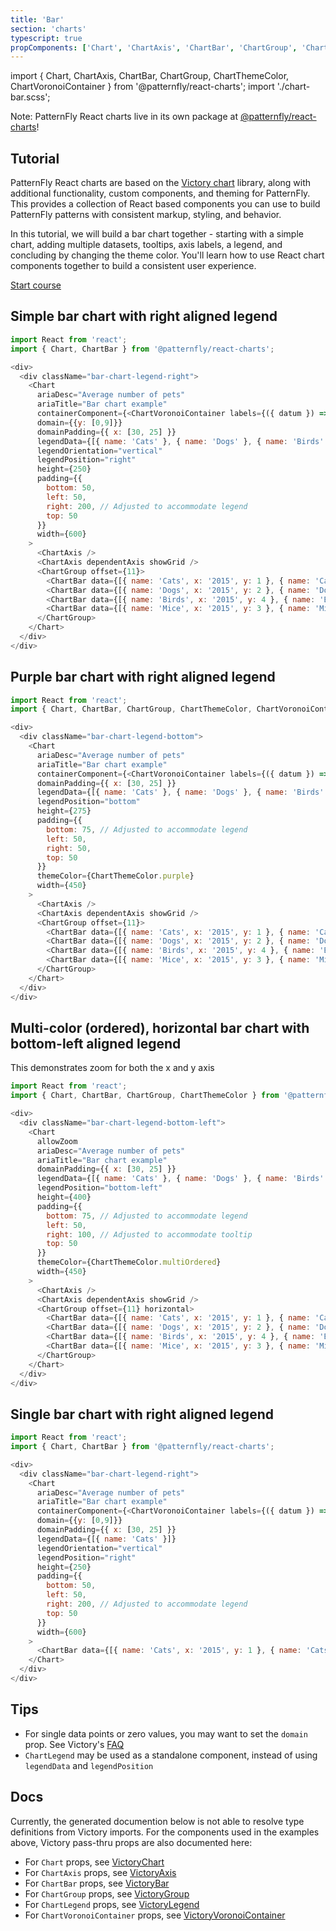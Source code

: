 ```yaml
---
title: 'Bar'
section: 'charts'
typescript: true
propComponents: ['Chart', 'ChartAxis', 'ChartBar', 'ChartGroup', 'ChartLegend', 'ChartVoronoiContainer']
---
```


import { Chart, ChartAxis, ChartBar, ChartGroup, ChartThemeColor, ChartVoronoiContainer } from '@patternfly/react-charts';
import './chart-bar.scss';

Note: PatternFly React charts live in its own package at [@patternfly/react-charts](https://www.npmjs.com/package/@patternfly/react-charts)!

## Tutorial

PatternFly React charts are based on the [Victory chart](https://formidable.com/open-source/victory/docs/victory-chart/) library, 
along with additional functionality, custom components, and theming for PatternFly. This provides a collection of React 
based components you can use to build PatternFly patterns with consistent markup, styling, and behavior.

In this tutorial, we will build a bar chart together - starting with a simple chart, adding multiple datasets, 
tooltips, axis labels, a legend, and concluding by changing the theme color. You'll learn how to use React chart 
components together to build a consistent user experience.

[Start course](https://katacoda.com/patternfly/courses/charts/module-bar)

## Simple bar chart with right aligned legend
```js
import React from 'react';
import { Chart, ChartBar } from '@patternfly/react-charts';

<div>
  <div className="bar-chart-legend-right">
    <Chart
      ariaDesc="Average number of pets"
      ariaTitle="Bar chart example"
      containerComponent={<ChartVoronoiContainer labels={({ datum }) => `${datum.name}: ${datum.y}`} constrainToVisibleArea />}
      domain={{y: [0,9]}}
      domainPadding={{ x: [30, 25] }}
      legendData={[{ name: 'Cats' }, { name: 'Dogs' }, { name: 'Birds' }, { name: 'Mice' }]}
      legendOrientation="vertical"
      legendPosition="right"
      height={250}
      padding={{
        bottom: 50,
        left: 50,
        right: 200, // Adjusted to accommodate legend
        top: 50
      }}
      width={600}
    >
      <ChartAxis />
      <ChartAxis dependentAxis showGrid />
      <ChartGroup offset={11}>
        <ChartBar data={[{ name: 'Cats', x: '2015', y: 1 }, { name: 'Cats', x: '2016', y: 2 }, { name: 'Cats', x: '2017', y: 5 }, { name: 'Cats', x: '2018', y: 3 }]} />
        <ChartBar data={[{ name: 'Dogs', x: '2015', y: 2 }, { name: 'Dogs', x: '2016', y: 1 }, { name: 'Dogs', x: '2017', y: 7 }, { name: 'Dogs', x: '2018', y: 4 }]} />
        <ChartBar data={[{ name: 'Birds', x: '2015', y: 4 }, { name: 'Birds', x: '2016', y: 4 }, { name: 'Birds', x: '2017', y: 9 }, { name: 'Birds', x: '2018', y: 7 }]} />
        <ChartBar data={[{ name: 'Mice', x: '2015', y: 3 }, { name: 'Mice', x: '2016', y: 3 }, { name: 'Mice', x: '2017', y: 8 }, { name: 'Mice', x: '2018', y: 5 }]} />
      </ChartGroup>
    </Chart>
  </div>
</div>
```

## Purple bar chart with right aligned legend
```js
import React from 'react';
import { Chart, ChartBar, ChartGroup, ChartThemeColor, ChartVoronoiContainer } from '@patternfly/react-charts';

<div>
  <div className="bar-chart-legend-bottom">
    <Chart
      ariaDesc="Average number of pets"
      ariaTitle="Bar chart example"
      containerComponent={<ChartVoronoiContainer labels={({ datum }) => `${datum.name}: ${datum.y}`} constrainToVisibleArea />}
      domainPadding={{ x: [30, 25] }}
      legendData={[{ name: 'Cats' }, { name: 'Dogs' }, { name: 'Birds' }, { name: 'Mice' }]}
      legendPosition="bottom"
      height={275}
      padding={{
        bottom: 75, // Adjusted to accommodate legend
        left: 50,
        right: 50,
        top: 50
      }}
      themeColor={ChartThemeColor.purple}
      width={450}
    >
      <ChartAxis />
      <ChartAxis dependentAxis showGrid />
      <ChartGroup offset={11}>
        <ChartBar data={[{ name: 'Cats', x: '2015', y: 1 }, { name: 'Cats', x: '2016', y: 2 }, { name: 'Cats', x: '2017', y: 5 }, { name: 'Cats', x: '2018', y: 3 }]} />
        <ChartBar data={[{ name: 'Dogs', x: '2015', y: 2 }, { name: 'Dogs', x: '2016', y: 1 }, { name: 'Dogs', x: '2017', y: 7 }, { name: 'Dogs', x: '2018', y: 4 }]} />
        <ChartBar data={[{ name: 'Birds', x: '2015', y: 4 }, { name: 'Birds', x: '2016', y: 4 }, { name: 'Birds', x: '2017', y: 9 }, { name: 'Birds', x: '2018', y: 7 }]} />
        <ChartBar data={[{ name: 'Mice', x: '2015', y: 3 }, { name: 'Mice', x: '2016', y: 3 }, { name: 'Mice', x: '2017', y: 8 }, { name: 'Mice', x: '2018', y: 5 }]} />
      </ChartGroup>
    </Chart>
  </div>
</div>
```

## Multi-color (ordered), horizontal bar chart with bottom-left aligned legend
This demonstrates zoom for both the x and y axis
```js
import React from 'react';
import { Chart, ChartBar, ChartGroup, ChartThemeColor } from '@patternfly/react-charts';

<div>
  <div className="bar-chart-legend-bottom-left">
    <Chart
      allowZoom
      ariaDesc="Average number of pets"
      ariaTitle="Bar chart example"
      domainPadding={{ x: [30, 25] }}
      legendData={[{ name: 'Cats' }, { name: 'Dogs' }, { name: 'Birds' }, { name: 'Mice' }]}
      legendPosition="bottom-left"
      height={400}
      padding={{
        bottom: 75, // Adjusted to accommodate legend
        left: 50,
        right: 100, // Adjusted to accommodate tooltip
        top: 50
      }}
      themeColor={ChartThemeColor.multiOrdered}
      width={450}
    >
      <ChartAxis />
      <ChartAxis dependentAxis showGrid />
      <ChartGroup offset={11} horizontal>
        <ChartBar data={[{ name: 'Cats', x: '2015', y: 1 }, { name: 'Cats', x: '2016', y: 2 }, { name: 'Cats', x: '2017', y: 5 }, { name: 'Cats', x: '2018', y: 3 }]} />
        <ChartBar data={[{ name: 'Dogs', x: '2015', y: 2 }, { name: 'Dogs', x: '2016', y: 1 }, { name: 'Dogs', x: '2017', y: 7 }, { name: 'Dogs', x: '2018', y: 4 }]} />
        <ChartBar data={[{ name: 'Birds', x: '2015', y: 4 }, { name: 'Birds', x: '2016', y: 4 }, { name: 'Birds', x: '2017', y: 9 }, { name: 'Birds', x: '2018', y: 7 }]} />
        <ChartBar data={[{ name: 'Mice', x: '2015', y: 3 }, { name: 'Mice', x: '2016', y: 3 }, { name: 'Mice', x: '2017', y: 8 }, { name: 'Mice', x: '2018', y: 5 }]} />
      </ChartGroup>
    </Chart>
  </div>
</div>
```

## Single bar chart with right aligned legend
```js
import React from 'react';
import { Chart, ChartBar } from '@patternfly/react-charts';

<div>
  <div className="bar-chart-legend-right">
    <Chart
      ariaDesc="Average number of pets"
      ariaTitle="Bar chart example"
      containerComponent={<ChartVoronoiContainer labels={({ datum }) => `${datum.name}: ${datum.y}`} constrainToVisibleArea />}
      domain={{y: [0,9]}}
      domainPadding={{ x: [30, 25] }}
      legendData={[{ name: 'Cats' }]}
      legendOrientation="vertical"
      legendPosition="right"
      height={250}
      padding={{
        bottom: 50,
        left: 50,
        right: 200, // Adjusted to accommodate legend
        top: 50
      }}
      width={600}
    >
      <ChartBar data={[{ name: 'Cats', x: '2015', y: 1 }, { name: 'Cats', x: '2016', y: 2 }, { name: 'Cats', x: '2017', y: 5 }, { name: 'Cats', x: '2018', y: 3 }]} />
    </Chart>
  </div>
</div>
```

## Tips

- For single data points or zero values, you may want to set the `domain` prop. See Victory's <a href="https://formidable.com/open-source/victory/docs/faq/#my-axis-labels-are-showing-very-small-numbers-how-do-i-fix-this" target="_blank">FAQ</a>
- `ChartLegend` may be used as a standalone component, instead of using `legendData` and `legendPosition`

## Docs
Currently, the generated documention below is not able to resolve type definitions from Victory imports. For the 
components used in the examples above, Victory pass-thru props are also documented here:

 - For `Chart` props, see <a href="https://formidable.com/open-source/victory/docs/victory-chart" target="_blank">VictoryChart</a>
 - For `ChartAxis` props, see <a href="https://formidable.com/open-source/victory/docs/victory-axis" target="_blank">VictoryAxis</a>
 - For `ChartBar` props, see <a href="https://formidable.com/open-source/victory/docs/victory-bar" target="_blank">VictoryBar</a>
 - For `ChartGroup` props, see <a href="https://formidable.com/open-source/victory/docs/victory-group" target="_blank">VictoryGroup</a>
 - For `ChartLegend` props, see <a href="https://formidable.com/open-source/victory/docs/victory-legend" target="_blank">VictoryLegend</a>
 - For `ChartVoronoiContainer` props, see <a href="https://formidable.com/open-source/victory/docs/victory-voronoi-container" target="_blank">VictoryVoronoiContainer</a>
